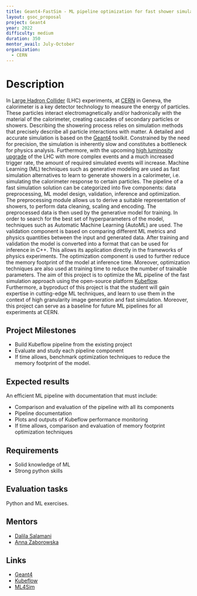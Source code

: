 ```yaml
---
title: Geant4-FastSim - ML pipeline optimization for fast shower simulation
layout: gsoc_proposal
project: Geant4
year: 2022
difficulty: medium
duration: 350
mentor_avail: July-October
organization:
  - CERN
---
```


# Description

In [Large Hadron Collider](https://home.cern/science/accelerators/large-hadron-collider) (LHC) experiments, at [CERN](https://home.cern/) in Geneva, the calorimeter is a key detector technology to measure the energy of particles. These particles interact electromagnetically and/or hadronically with the material of the calorimeter, creating cascades of secondary particles or showers. Describing the showering process relies on simulation methods that precisely describe all particle interactions with matter. A detailed and accurate simulation is based on the [Geant4](https://geant4.web.cern.ch/) toolkit. Constrained by the need for precision, the simulation is inherently slow and constitutes a bottleneck for physics analysis. Furthermore, with the upcoming [high luminosity upgrade](https://hilumilhc.web.cern.ch/) of the LHC with more complex events and a much increased trigger rate, the amount of required simulated events will increase. 
Machine Learning (ML) techniques such as generative modeling are used as fast simulation alternatives to learn to generate showers in a calorimeter, i.e. simulating the calorimeter response to certain particles. The pipeline of a fast simulation solution can be categorized into five components: data preprocessing, ML model design, validation, inference and optimization. The preprocessing module allows us to derive a suitable representation of showers, to perform data cleaning, scaling and encoding. The preprocessed data is then used by the generative model for training. In order to search for the best set of hyperparameters of the model, techniques such as Automatic Machine Learning (AutoML) are used. The validation component is based on comparing different ML metrics and physics quantities between the input and generated data. After training and validation the model is converted into a format that can be used for inference in C++. This allows its application directly in the frameworks of physics experiments. The optimization component is used to further reduce the memory footprint of the model at inference time. Moreover, optimization techniques are also used at training time to reduce the number of trainable parameters. 
The aim of this project is to optimize the ML pipeline of the fast simulation approach using the open-source platform [Kubeflow](https://github.com/kubeflow/kubeflow). Furthermore, a byproduct of this project is that the student will gain expertise in cutting-edge ML techniques, and learn to use them in the context of high granularity image generation and fast simulation. Moreover, this project can serve as a baseline for future ML pipelines for all experiments at CERN. 


## Project Milestones

* Build Kubeflow pipeline from the existing project
* Evaluate and study each pipeline component 
* If time allows, benchmark optimization techniques to reduce the memory footprint of the model.

## Expected results

An efficient ML pipeline with documentation that must include:

* Comparison and evaluation of the pipeline with all its components
* Pipeline documentation 
* Plots and outputs of Kubeflow performance monitoring
* If time allows, comparison and evaluation of memory footprint optimization techniques

## Requirements

* Solid knowledge of ML
* Strong python skills

## Evaluation tasks

Python and ML exercises.

## Mentors

* [Dalila Salamani](mailto:dalila.salamani@cern.ch)
* [Anna Zaborowska](mailto:anna.zaborowska@cern.ch)


## Links

* [Geant4](https://geant4.web.cern.ch) 
* [Kubeflow](https://github.com/kubeflow/kubeflow) 
* [ML4Sim](https://indico.cern.ch/category/13860/)
